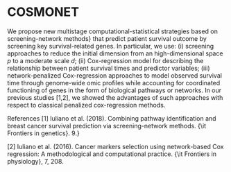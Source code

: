 # COSMONET
We propose new multistage computational-statistical strategies based on screening-network methods} that predict patient survival outcome by screening key survival-related genes. In particular, we use: (i) screening approaches to reduce the initial dimension from an high-dimensional space $p$ to a moderate scale $d$; (ii) Cox-regression model for describing the relationship between patient survival times and predictor variables; (iii) network-penalized Cox-regression approaches to model observed survival time through  genome-wide omic profiles while accounting for coordinated functioning of genes in the form of biological pathways or networks.
In our previous studies [1,2], we showed the advantages of such approaches with respect to classical penalized cox-regression methods.

References
[1] Iuliano et al. (2018). Combining pathway identification and breast cancer survival prediction via screening-network methods. {\it Frontiers in genetics}. 9.}

[2] Iuliano et al. (2016). Cancer markers selection using network-based Cox regression: A methodological and computational practice. {\it Frontiers in physiology}, 7, 208.
